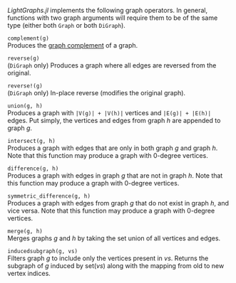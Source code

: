 *LightGraphs.jl* implements the following graph operators. In general, functions with two graph arguments will require them to be of the same type (either both `Graph` or both `DiGraph`).

`complement(g)`  
Produces the [graph complement](https://en.wikipedia.org/wiki/Complement_graph) of a graph.

`reverse(g)`  
(`DiGraph` only) Produces a graph where all edges are reversed from the original.

`reverse!(g)`  
(`DiGraph` only) In-place reverse (modifies the original graph).

`union(g, h)`  
Produces a graph with `|V(g)| + |V(h)|` vertices and `|E(g)| + |E(h)|` edges. Put simply, the vertices and edges from graph *h* are appended to graph *g*.

`intersect(g, h)`  
Produces a graph with edges that are only in both graph *g* and graph *h*. Note that this function may produce a graph with 0-degree vertices.

`difference(g, h)`  
Produces a graph with edges in graph *g* that are not in graph *h*. Note that this function may produce a graph with 0-degree vertices.

`symmetric_difference(g, h)`  
Produces a graph with edges from graph *g* that do not exist in graph *h*, and vice versa. Note that this function may produce a graph with 0-degree vertices.

`merge(g, h)`  
Merges graphs *g* and *h* by taking the set union of all vertices and edges.

`inducedsubgraph(g, vs)`  
Filters graph *g* to include only the vertices present in *vs*. Returns the subgraph of *g* induced by set(*vs*) along with the mapping from old to new vertex indices.
